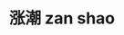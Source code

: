---
layout: post
title: 涨潮 zan shao 
tags:
pinyin: 
  - zanshao #上海话拼音。无需标注阴平，无需因变调留空格。 
  - zhangchao #汉语拼音。无需标注普通话四声。
keyword: 
---